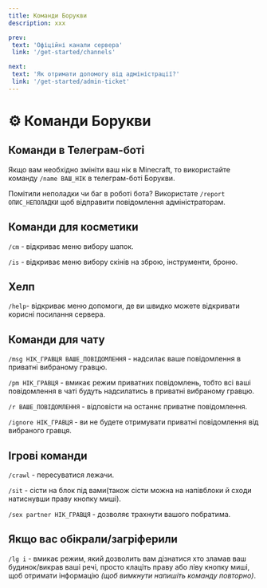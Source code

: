 ```yaml
---
title: Команди Борукви
description: xxx

prev:
 text: 'Офіційні канали сервера'
 link: '/get-started/channels'

next:
 text: 'Як отримати допомогу від адміністрації?'
 link: '/get-started/admin-ticket'
---
```


<!-- 
ТODO:
1. Перебрати команди які тут знаходяться
2. Оновити скріншоти та дописи
-->

# ⚙️ Команди Борукви
## Команди в Телеграм-боті
Якщо вам необхідно змініти ваш нік в Minecraft, то використайте команду `/name ВАШ_НІК` в телеграм-боті Борукви.

Помітили неполадки чи баг в роботі бота? Використате `/report ОПИС_НЕПОЛАДКИ` щоб відправити повідомлення адміністраторам.

## Команди для косметики
`/сm` - відкриває меню вибору шапок.

`/is` - відкриває меню вибору скінів на зброю, інструменти, броню.

## Хелп
`/help`- відкриває меню допомоги, де ви швидко можете відкривати корисні посилання сервера.

## Команди для чату
`/msg НІК_ГРАВЦЯ ВАШЕ_ПОВІДОМЛЕННЯ` - надсилає ваше повідомлення в приватні вибраному гравцю.

`/pm НІК_ГРАВЦЯ` - вмикає режим приватних повідомлень, тобто всі ваші повідомлення в чаті будуть надсилатись в приватні вибраному гравцю.

`/r ВАШЕ_ПОВІДОМЛЕННЯ` - відповісти на останнє приватне повідомлення.

`/ignore НІК_ГРАВЦЯ` - ви не будете отримувати приватні повідомлення від вибраного гравця.

## Ігрові команди
`/crawl` - пересуватися лежачи.

`/sit` - сісти на блок під вами(також сісти можна на напівблоки й сходи натиснувши праву кнопку миші).

`/sex partner НІК_ГРАВЦЯ` - дозволяє трахнути вашого побратима.

## Якщо вас обікрали/загріферили
`/lg i` - вмикає режим, який дозволить вам дізнатися хто зламав ваш будинок/викрав ваші речі, просто клаціть праву або ліву кнопку миші, щоб отримати інформацію *(щоб вимкнути напишіть команду повторно)*.